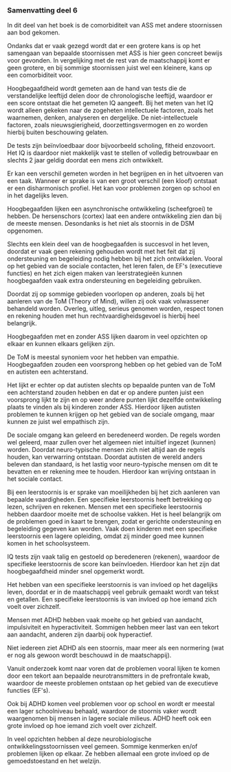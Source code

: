 ### <span id="calibre_link-43" class="calibre1"></span><span class="s-internet_20_link1"><span class="s-t24">Samenvatting deel 6</span></span><span id="calibre_link-191" class="calibre1"></span>

<span class="s-internet_20_link"><span class="s-t18">In dit deel van het boek is de comorbiditeit van ASS met andere stoornissen aan bod gekomen. </span></span>

<span class="s-internet_20_link"><span class="s-t18">Ondanks dat er vaak gezegd wordt dat er een grotere kans is op het samengaan van bepaalde stoornissen met ASS is hier geen concreet bewijs voor gevonden. In vergelijking met de rest van de maatschappij komt er geen grotere, en bij sommige stoornissen juist wel een kleinere, kans op een comorbiditeit voor.</span></span>

<span class="s-internet_20_link"></span>

<span class="s-internet_20_link"><span class="s-t18">Hoogbegaafdheid wordt gemeten aan de hand van tests die de verstandelijke leeftijd delen door de chronologische leeftijd, waardoor er een score ontstaat die het gemeten IQ aangeeft. Bij het meten van het IQ wordt alleen gekeken naar de zogeheten intellectuele factoren, zoals het waarnemen, denken, analyseren en dergelijke. De niet-intellectuele factoren, zoals nieuwsgierigheid, doorzettingsvermogen en zo worden hierbij buiten beschouwing gelaten.</span></span>

<span class="s-internet_20_link"><span class="s-t18">De tests zijn beïnvloedbaar door bijvoorbeeld scholing, fitheid enzovoort. Het IQ is daardoor niet makkelijk vast te stellen of volledig betrouwbaar en slechts 2 jaar geldig doordat een mens zich ontwikkelt.</span></span>

<span class="s-internet_20_link"><span class="s-t18">Er kan een verschil gemeten worden in het begrijpen en in het uitvoeren van een taak. Wanneer er sprake is van een groot verschil (een kloof) ontstaat er een disharmonisch profiel. Het kan voor problemen zorgen op school en in het dagelijks leven. </span></span>

<span class="s-internet_20_link"></span>

<span class="s-internet_20_link"><span class="s-t18">Hoogbegaafden lijken een asynchronische ontwikkeling (scheefgroei) te hebben. De hersenschors (cortex) laat een andere ontwikkeling zien dan bij de meeste mensen. Desondanks is het niet als stoornis in de DSM opgenomen.</span></span>

<span class="s-internet_20_link"><span class="s-t18">Slechts een klein deel van de hoogbegaafden is succesvol in het leven, doordat er vaak geen rekening gehouden wordt met het feit dat zij ondersteuning en begeleiding nodig hebben bij het zich ontwikkelen. Vooral op het gebied van de sociale contacten, het leren falen, de EF's (executieve functies) en het zich eigen maken van leerstrategieën kunnen hoogbegaafden vaak extra ondersteuning en begeleiding gebruiken.</span></span>

<span class="s-internet_20_link"><span class="s-t18">Doordat zij op sommige gebieden voorlopen op anderen, zoals bij het aanleren van de ToM (Theory of Mind), willen zij ook vaak volwassener behandeld worden. Overleg, uitleg, serieus genomen worden, respect tonen en rekening houden met hun rechtvaardigheidsgevoel is hierbij heel belangrijk. </span></span>

<span class="s-internet_20_link"><span class="s-t18">Hoogbegaafden met en zonder ASS lijken daarom in veel opzichten op elkaar en kunnen elkaars gelijken zijn.</span></span>

<span class="s-internet_20_link"></span>

<span class="s-internet_20_link"><span class="s-t18">De ToM is meestal synoniem voor het hebben van empathie. Hoogbegaafden zouden een voorsprong hebben op het gebied van de ToM en autisten een achterstand. </span></span>

<span class="s-internet_20_link"><span class="s-t18">Het lijkt er echter op dat autisten slechts op bepaalde punten van de ToM een achterstand zouden hebben en dat er op andere punten juist een voorsprong lijkt te zijn en op weer andere punten lijkt dezelfde ontwikkeling plaats te vinden als bij kinderen zonder ASS. Hierdoor lijken autisten problemen te kunnen krijgen op het gebied van de sociale omgang, maar kunnen ze juist wel empathisch zijn. </span></span>

<span class="s-internet_20_link"><span class="s-t18">De sociale omgang kan geleerd en beredeneerd worden. De regels worden wel geleerd, maar zullen over het algemeen niet intuïtief ingezet (kunnen) worden. Doordat neuro-typische mensen zich niet altijd aan de regels houden, kan verwarring ontstaan. Doordat autisten de wereld anders beleven dan standaard, is het lastig voor neuro-typische mensen om dit te bevatten en er rekening mee te houden. Hierdoor kan wrijving ontstaan in het sociale contact.</span></span>

<span class="s-internet_20_link"></span>

<span class="s-internet_20_link"><span class="s-t18">Bij een leerstoornis is er sprake van moeilijkheden bij het zich aanleren van bepaalde vaardigheden. </span></span><span class="s-internet_20_link"><span class="s-t18">Een specifieke leerstoornis heeft betrekking op lezen, schrijven en rekenen. Mensen met een specifieke leerstoornis hebben daardoor moeite met de schoolse vakken. Het is heel belangrijk om de problemen goed in kaart te brengen, zodat er gerichte ondersteuning en begeleiding gegeven kan worden. Vaak doen kinderen met een specifieke leerstoornis een lagere opleiding, omdat zij minder goed mee kunnen komen in het schoolsysteem.</span></span>

<span class="s-internet_20_link"><span class="s-t18">IQ tests zijn vaak talig en gestoeld op beredeneren (rekenen), waardoor de specifieke leerstoornis de score kan beïnvloeden. Hierdoor kan het zijn dat hoogbegaafdheid minder snel opgemerkt wordt.</span></span>

<span class="s-internet_20_link"><span class="s-t18">Het hebben van een specifieke leerstoornis is van invloed op het dagelijks leven, doordat er in de maatschappij veel gebruik gemaakt wordt van tekst en getallen. Een specifieke leerstoornis is van invloed op hoe iemand zich voelt over zichzelf.</span></span>

<span class="s-internet_20_link"></span>

<span class="s-internet_20_link"><span class="s-t18">Mensen met ADHD hebben vaak moeite op het gebied van aandacht, impulsiviteit en hyperactiviteit. Sommigen hebben meer last van een tekort aan aandacht, anderen zijn daarbij ook hyperactief. </span></span>

<span class="s-internet_20_link"><span class="s-t18">Niet iedereen ziet ADHD als een stoornis, maar meer als een normering (wat er nog als gewoon wordt beschouwd in de maatschappij). </span></span>

<span class="s-internet_20_link"><span class="s-t18">Vanuit onderzoek komt naar voren dat de problemen vooral lijken te komen door een tekort aan bepaalde neurotransmitters in de prefrontale kwab, waardoor de meeste problemen ontstaan op het gebied van de executieve functies (EF's). </span></span>

<span class="s-internet_20_link"><span class="s-t18">Ook bij ADHD komen veel problemen voor op school en wordt er meestal een lager schoolniveau behaald, waardoor de stoornis vaker wordt waargenomen bij mensen in lagere sociale milieus. ADHD heeft ook een grote invloed op hoe iemand zich voelt over zichzelf.</span></span>

<span class="s-internet_20_link"></span>

<span class="s-internet_20_link"><span class="s-t18">In veel opzichten hebben al deze neurobiologische ontwikkelingsstoornissen veel gemeen. Sommige kenmerken en/of problemen lijken op elkaar. Ze hebben allemaal een grote invloed op de gemoedstoestand en het welzijn. </span></span>

